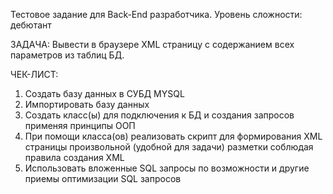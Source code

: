 Тестовое задание для Back-End разработчика.
Уровень сложности: дебютант

ЗАДАЧА:
Вывести в браузере XML страницу с содержанием всех параметров из таблиц БД.

ЧЕК-ЛИСТ:
1) Создать базу данных в СУБД MYSQL
2) Импортировать базу данных
3) Создать класс(ы) для подключения к БД и создания запросов применяя принципы ООП
4) При помощи класса(ов) реализовать скрипт для формирования XML страницы произвольной (удобной для задачи) разметки соблюдая правила создания XML
5) Использовать вложенные SQL запросы по возможности и другие приемы оптимизации SQL запросов
